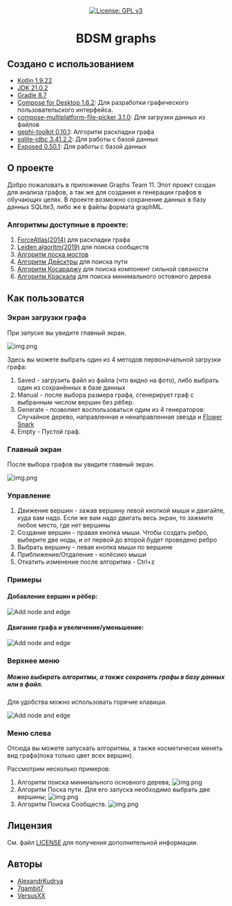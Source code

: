 <div align="center">

[![License: GPL v3](https://img.shields.io/badge/License-GPLv3-blue.svg)](https://www.gnu.org/licenses/gpl-3.0)
<h1>BDSM graphs</h1>

</div>

## Создано с использованием

- [Kotlin 1.9.22](https://kotlinlang.org/)
- [JDK 21.0.2](https://www.oracle.com/java/technologies/javase/21-0-2-relnotes.html)
- [Gradle 8.7](https://gradle.org/install/)
- [Compose for Desktop 1.6.2](https://github.com/JetBrains/compose-multiplatform): Для разработки графического
  пользовательского интерфейса.
- [compose-multiplatform-file-picker 3.1.0](https://github.com/Wavesonics/compose-multiplatform-file-picker): Для
  загрузки данных из файлов
- [gephi-toolkit 0.10.1](https://github.com/gephi/gephi-toolkit): Алгоритм раскладки графа
- [sqlite-jdbc 3.41.2.2](https://github.com/xerial/sqlite-jdbc): Для работы с базой данных
- [Exposed 0.50.1](https://github.com/JetBrains/Exposed): Для работы с базой данных

## О проекте

Добро пожаловать в приложение Graphs Team 11. Этот проект создан для анализа графов,
а так же для создания и генерации графов в обучающих целях. В проекте возможно сохранение данных
в базу данных SQLite3, либо же в файлы формата graphML.

### Алгоритмы доступные в проекте:

1. [ForceAtlas(2014)](https://journals.plos.org/plosone/article?id=10.1371/journal.pone.0098679) для раскладки графа
2. [Leiden algoritm(2019)](https://www.ultipa.com/document/ultipa-graph-analytics-algorithms/leiden/v4.3#:~:text=Return%20%E2%9C%93%20Stats-,Overview,well%2Dconnected%20or%20even%20disconnected.)
   для поиска сообществ
3. [Алгоритм поска мостов](http://e-maxx.ru/algo/bridge_searching)
4. [Алгоритм Дейсктры](http://e-maxx.ru/algo/dijkstra) для поиска пути
5. [Алгоритм Косараджу](https://ru.wikipedia.org/wiki/%D0%90%D0%BB%D0%B3%D0%BE%D1%80%D0%B8%D1%82%D0%BC_%D0%9A%D0%BE%D1%81%D0%B0%D1%80%D0%B0%D0%B9%D1%8E)
   для поиска компонент сильной связности
6. [Алгоритм Краскала](https://ru.wikipedia.org/wiki/%D0%90%D0%BB%D0%B3%D0%BE%D1%80%D0%B8%D1%82%D0%BC_%D0%9A%D1%80%D0%B0%D1%81%D0%BA%D0%B0%D0%BB%D0%B0)
   для поиска минимального остовного дерева

## Как пользоватся

### Экран загрузки графа

При запуске вы увидите главный экран.

![img.png](readme_resources/IntroScreen.png)

Здесь вы можете выбрать один из 4 методов первоначальной загрузки графа:

1. Saved - загрузить файл из файла (что видно на фото), либо выбрать один из сохранённых в базе данных
2. Manual - после выбора размера графа, сгенерирует граф с выбранным числом вершин без рёбер.
3. Generate - позволяет воспользоваться одим из 4 генераторов: Случайное дерево, направленная и ненаправленная звезда
   и [Flower Snark](https://mathworld.wolfram.com/FlowerSnark.html)
4. Empty - Пустой граф.

### Главный экран

После выбора графов вы увидите главный экран.

![img.png](readme_resources/Main.png)

### Управление

1. Движение вершин - зажав вершину левой кнопкой мыши и двигайте, куда вам надо. Если же вам надо двигать весь экран, то
   зажмите любое место, где нет вершины
2. Создание вершин - правая кнопка мыши. Чтобы создать ребро, выберите две ноды, и от первой до второй будет проведено
   ребро
3. Выбрать вершину - левая кнопка мыши по вершине
4. Приближение/Отдаление - колёсико мыши
5. Откатить изменение после алгоритма - Сtrl+z

### Примеры
#### Добавление вершин и рёбер:
![Add node and edge](readme_resources/add_new_node.gif)
#### Двигание графа и увеличение/уменьшение:
![Add node and edge](readme_resources/move_and_zoom.gif)

### Верхнее меню
##### Можно выбирать алгоритмы, а также сохранять графы в базу данных или в файл.
Для удобства можно использовать горячие клавиши.

![Add node and edge](readme_resources/top_left_menu.gif)


### Меню слева

Отсюда вы можете запускать алгоритмы, а также косметически менять вид графа(пока только цвет всех вершин).

Рассмотрим несколько примеров:

1. Алгоритм поиска мининального основного дерева;
   ![img.png](readme_resources/tree.png)
2. Алгоритм Поска пути. Для его запуска необходимо выбрать две вершины;
   ![img.png](readme_resources/path.png)
3. Алгоритм Поиска Сообществ.
   ![img.png](readme_resources/Lieden.png)

## Лицензия

См. файл [LICENSE][license-url] для получения дополнительной информации.

## Авторы

- [AlexandrKudrya](https://github.com/AlexandrKudrya)
- [7gambit7](https://github.com/7gambit7)
- [VersusXX](https://github.com/VersusXX)

[license-shield]: https://img.shields.io/github/license/othneildrew/Best-README-Template.svg?style=for-the-badge:

[license-url]: https://github.com/spbu-coding-2023/graphs-team-11/blob/main/LICENSE